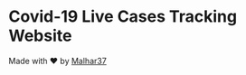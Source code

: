 # Covid-19 Live Cases Tracking Website

Made with :heart: by [Malhar37](https://github.com/Malhar37)
